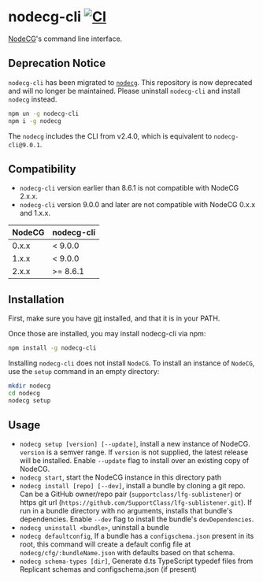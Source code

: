 # nodecg-cli [![CI](https://github.com/nodecg/nodecg-cli/actions/workflows/ci.yml/badge.svg)](https://github.com/nodecg/nodecg-cli/actions/workflows/ci.yml)

[NodeCG](https://github.com/nodecg/nodecg)'s command line interface.

## Deprecation Notice

`nodecg-cli` has been migrated to [`nodecg`](github.com/nodecg/nodecg). This repository is now deprecated and will no longer be maintained. Please uninstall `nodecg-cli` and install `nodecg` instead.

```sh
npm un -g nodecg-cli
npm i -g nodecg
```

The `nodecg` includes the CLI from v2.4.0, which is equivalent to `nodecg-cli@9.0.1`.

## Compatibility

- `nodecg-cli` version earlier than 8.6.1 is not compatible with NodeCG 2.x.x.
- `nodecg-cli` version 9.0.0 and later are not compatible with NodeCG 0.x.x and 1.x.x.

| NodeCG | nodecg-cli |
| ------ | ---------- |
| 0.x.x  | < 9.0.0    |
| 1.x.x  | < 9.0.0    |
| 2.x.x  | >= 8.6.1   |

## Installation

First, make sure you have [git](http://git-scm.com/) installed, and that it is in your PATH.

Once those are installed, you may install nodecg-cli via npm:

```sh
npm install -g nodecg-cli
```

Installing `nodecg-cli` does not install `NodeCG`.
To install an instance of `NodeCG`, use the `setup` command in an empty directory:

```sh
mkdir nodecg
cd nodecg
nodecg setup
```

## Usage

- `nodecg setup [version] [--update]`, install a new instance of NodeCG. `version` is a semver range.
  If `version` is not supplied, the latest release will be installed.
  Enable `--update` flag to install over an existing copy of NodeCG.
- `nodecg start`, start the NodeCG instance in this directory path
- `nodecg install [repo] [--dev]`, install a bundle by cloning a git repo.
  Can be a GitHub owner/repo pair (`supportclass/lfg-sublistener`) or https git url (`https://github.com/SupportClass/lfg-sublistener.git`).
  If run in a bundle directory with no arguments, installs that bundle's dependencies.
  Enable `--dev` flag to install the bundle's `devDependencies`.
- `nodecg uninstall <bundle>`, uninstall a bundle
- `nodecg defaultconfig`, If a bundle has a `configschema.json` present in its root, this command will create a default
  config file at `nodecg/cfg/:bundleName.json` with defaults based on that schema.
- `nodecg schema-types [dir]`, Generate d.ts TypeScript typedef files from Replicant schemas and configschema.json (if present)
